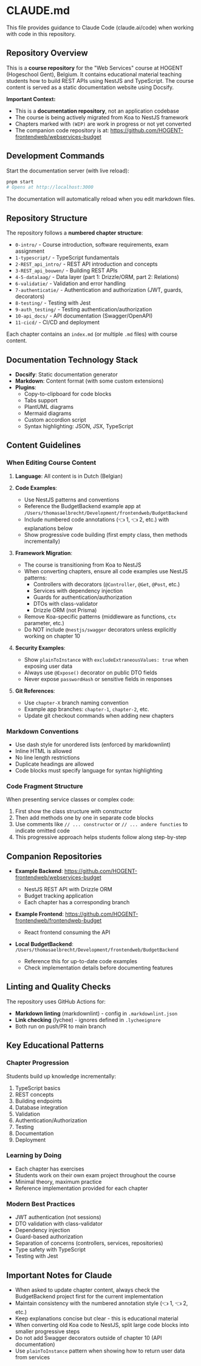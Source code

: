 # CLAUDE.md

This file provides guidance to Claude Code (claude.ai/code) when working with code in this repository.

## Repository Overview

This is a **course repository** for the "Web Services" course at HOGENT (Hogeschool Gent), Belgium. It contains educational material teaching students how to build REST APIs using NestJS and TypeScript. The course content is served as a static documentation website using Docsify.

**Important Context:**

- This is a **documentation repository**, not an application codebase
- The course is being actively migrated from Koa to NestJS framework
- Chapters marked with `(WIP)` are work in progress or not yet converted
- The companion code repository is at: <https://github.com/HOGENT-frontendweb/webservices-budget>

## Development Commands

Start the documentation server (with live reload):

```bash
pnpm start
# Opens at http://localhost:3000
```

The documentation will automatically reload when you edit markdown files.

## Repository Structure

The repository follows a **numbered chapter structure**:

- `0-intro/` - Course introduction, software requirements, exam assignment
- `1-typescript/` - TypeScript fundamentals
- `2-REST_api_intro/` - REST API introduction and concepts
- `3-REST_api_bouwen/` - Building REST APIs
- `4-5-datalaag/` - Data layer (part 1: Drizzle/ORM, part 2: Relations)
- `6-validatie/` - Validation and error handling
- `7-authenticatie/` - Authentication and authorization (JWT, guards, decorators)
- `8-testing/` - Testing with Jest
- `9-auth_testing/` - Testing authentication/authorization
- `10-api_docs/` - API documentation (Swagger/OpenAPI)
- `11-cicd/` - CI/CD and deployment

Each chapter contains an `index.md` (or multiple `.md` files) with course content.

## Documentation Technology Stack

- **Docsify**: Static documentation generator
- **Markdown**: Content format (with some custom extensions)
- **Plugins**:
  - Copy-to-clipboard for code blocks
  - Tabs support
  - PlantUML diagrams
  - Mermaid diagrams
  - Custom accordion script
  - Syntax highlighting: JSON, JSX, TypeScript

## Content Guidelines

### When Editing Course Content

1. **Language**: All content is in Dutch (Belgian)

2. **Code Examples**:
   - Use NestJS patterns and conventions
   - Reference the BudgetBackend example app at `/Users/thomasaelbrecht/Development/frontendweb/BudgetBackend`
   - Include numbered code annotations (👈 1, 👈 2, etc.) with explanations below
   - Show progressive code building (first empty class, then methods incrementally)

3. **Framework Migration**:
   - The course is transitioning from Koa to NestJS
   - When converting chapters, ensure all code examples use NestJS patterns:
     - Controllers with decorators (`@Controller`, `@Get`, `@Post`, etc.)
     - Services with dependency injection
     - Guards for authentication/authorization
     - DTOs with class-validator
     - Drizzle ORM (not Prisma)
   - Remove Koa-specific patterns (middleware as functions, `ctx` parameter, etc.)
   - Do NOT include `@nestjs/swagger` decorators unless explicitly working on chapter 10

4. **Security Examples**:
   - Show `plainToInstance` with `excludeExtraneousValues: true` when exposing user data
   - Always use `@Expose()` decorator on public DTO fields
   - Never expose `passwordHash` or sensitive fields in responses

5. **Git References**:
   - Use `chapter-X` branch naming convention
   - Example app branches: `chapter-1`, `chapter-2`, etc.
   - Update git checkout commands when adding new chapters

### Markdown Conventions

- Use dash style for unordered lists (enforced by markdownlint)
- Inline HTML is allowed
- No line length restrictions
- Duplicate headings are allowed
- Code blocks must specify language for syntax highlighting

### Code Fragment Structure

When presenting service classes or complex code:

1. First show the class structure with constructor
2. Then add methods one by one in separate code blocks
3. Use comments like `// ... constructor` or `// ... andere functies` to indicate omitted code
4. This progressive approach helps students follow along step-by-step

## Companion Repositories

- **Example Backend**: <https://github.com/HOGENT-frontendweb/webservices-budget>
  - NestJS REST API with Drizzle ORM
  - Budget tracking application
  - Each chapter has a corresponding branch

- **Example Frontend**: <https://github.com/HOGENT-frontendweb/frontendweb-budget>
  - React frontend consuming the API

- **Local BudgetBackend**: `/Users/thomasaelbrecht/Development/frontendweb/BudgetBackend`
  - Reference this for up-to-date code examples
  - Check implementation details before documenting features

## Linting and Quality Checks

The repository uses GitHub Actions for:

- **Markdown linting** (markdownlint) - config in `.markdownlint.json`
- **Link checking** (lychee) - ignores defined in `.lycheeignore`
- Both run on push/PR to main branch

## Key Educational Patterns

### Chapter Progression

Students build up knowledge incrementally:

1. TypeScript basics
2. REST concepts
3. Building endpoints
4. Database integration
5. Validation
6. Authentication/Authorization
7. Testing
8. Documentation
9. Deployment

### Learning by Doing

- Each chapter has exercises
- Students work on their own exam project throughout the course
- Minimal theory, maximum practice
- Reference implementation provided for each chapter

### Modern Best Practices

- JWT authentication (not sessions)
- DTO validation with class-validator
- Dependency injection
- Guard-based authorization
- Separation of concerns (controllers, services, repositories)
- Type safety with TypeScript
- Testing with Jest

## Important Notes for Claude

- When asked to update chapter content, always check the BudgetBackend project first for the current implementation
- Maintain consistency with the numbered annotation style (👈 1, 👈 2, etc.)
- Keep explanations concise but clear - this is educational material
- When converting old Koa code to NestJS, split large code blocks into smaller progressive steps
- Do not add Swagger decorators outside of chapter 10 (API documentation)
- Use `plainToInstance` pattern when showing how to return user data from services
